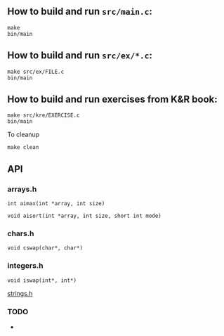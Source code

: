 ## How to build and run `src/main.c`:
```
make
bin/main
```

## How to build and run `src/ex/*.c`:
```
make src/ex/FILE.c
bin/main
```

## How to build and run exercises from K&R book:
```
make src/kre/EXERCISE.c
bin/main
```

To cleanup
```
make clean
```

## API

### arrays.h
```
int aimax(int *array, int size)
```

```
void aisort(int *array, int size, short int mode)
```

### chars.h
```
void cswap(char*, char*)
```

### integers.h

```
void iswap(int*, int*)
```

[strings.h](https://github.com/tksasha/c/blob/main/include/strings.h)

### TODO
-
